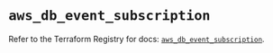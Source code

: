 # `aws_db_event_subscription`

Refer to the Terraform Registry for docs: [`aws_db_event_subscription`](https://registry.terraform.io/providers/hashicorp/aws/6.6.0/docs/resources/db_event_subscription).
